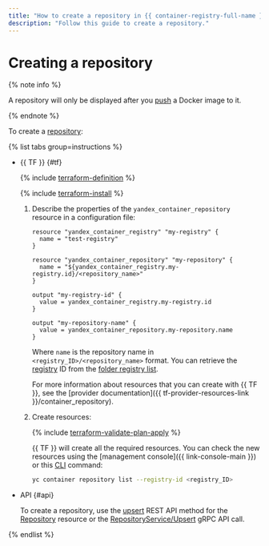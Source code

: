 ```yaml
---
title: "How to create a repository in {{ container-registry-full-name }}"
description: "Follow this guide to create a repository."
---
```


# Creating a repository

{% note info %}

A repository will only be displayed after you [push](../../operations/docker-image/docker-image-push.md) a Docker image to it.

{% endnote %}

To create a [repository](../../concepts/repository.md):

{% list tabs group=instructions %}

- {{ TF }} {#tf}

   {% include [terraform-definition](../../../_tutorials/terraform-definition.md) %}

   {% include [terraform-install](../../../_includes/terraform-install.md) %}

   1. Describe the properties of the `yandex_container_repository` resource in a configuration file:

      ```hcl
      resource "yandex_container_registry" "my-registry" {
        name = "test-registry"
      }

      resource "yandex_container_repository" "my-repository" {
        name = "${yandex_container_registry.my-registry.id}/<repository_name>"
      }

      output "my-registry-id" {
        value = yandex_container_registry.my-registry.id
      }

      output "my-repository-name" {
        value = yandex_container_repository.my-repository.name
      }
      ```

      Where `name` is the repository name in `<registry_ID>/<repository_name>` format. You can retrieve the [registry](../../concepts/registry.md) ID from the [folder registry list](../registry/registry-list.md#registry-list).

      For more information about resources that you can create with {{ TF }}, see the [provider documentation]({{ tf-provider-resources-link }}/container_repository).

   1. Create resources:

      {% include [terraform-validate-plan-apply](../../../_tutorials/terraform-validate-plan-apply.md) %}

      {{ TF }} will create all the required resources. You can check the new resources using the [management console]({{ link-console-main }}) or this [CLI](../../../cli/quickstart.md) command:

      ```bash
      yc container repository list --registry-id <registry_ID>
      ```

- API {#api}

   To create a repository, use the [upsert](../../api-ref/Repository/upsert.md) REST API method for the [Repository](../../api-ref/Repository/index.md) resource or the [RepositoryService/Upsert](../../api-ref/grpc/repository_service.md#Upsert) gRPC API call.

{% endlist %}